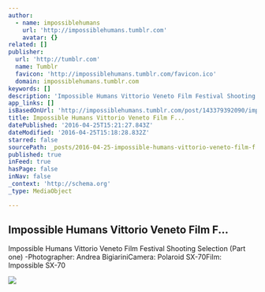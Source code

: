 ```yaml
---
author:
  - name: impossiblehumans
    url: 'http://impossiblehumans.tumblr.com'
    avatar: {}
related: []
publisher:
  url: 'http://tumblr.com'
  name: Tumblr
  favicon: 'http://impossiblehumans.tumblr.com/favicon.ico'
  domain: impossiblehumans.tumblr.com
keywords: []
description: 'Impossible Humans Vittorio Veneto Film Festival Shooting Selection (Part one) -Photographer: Andrea BigiariniCamera: Polaroid SX-70Film: Impossible SX-70'
app_links: []
isBasedOnUrl: 'http://impossiblehumans.tumblr.com/post/143379392090/impossible-humans-vittorio-veneto-film-festival'
title: Impossible Humans Vittorio Veneto Film F...
datePublished: '2016-04-25T15:21:27.843Z'
dateModified: '2016-04-25T15:18:28.832Z'
starred: false
sourcePath: _posts/2016-04-25-impossible-humans-vittorio-veneto-film-f.md
published: true
inFeed: true
hasPage: false
inNav: false
_context: 'http://schema.org'
_type: MediaObject

---
```

<article style=""><h1>Impossible Humans Vittorio Veneto Film F...</h1><p>Impossible Humans Vittorio Veneto Film Festival Shooting Selection (Part one) -Photographer: Andrea BigiariniCamera: Polaroid SX-70Film: Impossible SX-70</p><img src="http://41.media.tumblr.com/b561b501e971e3a8ce2f39c7422abb54/tumblr_o673iuwrqa1uf13h7o1_500.jpg" /></article>